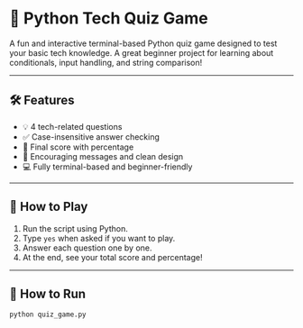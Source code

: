 # 🧠 Python Tech Quiz Game

A fun and interactive terminal-based Python quiz game designed to test your basic tech knowledge. A great beginner project for learning about conditionals, input handling, and string comparison!

---

## 🛠 Features

- 💡 4 tech-related questions
- ✅ Case-insensitive answer checking
- 🔢 Final score with percentage
- 🧠 Encouraging messages and clean design
- 💻 Fully terminal-based and beginner-friendly

---

## 🚀 How to Play

1. Run the script using Python.
2. Type `yes` when asked if you want to play.
3. Answer each question one by one.
4. At the end, see your total score and percentage!

---



## 🔧 How to Run

```bash
python quiz_game.py

